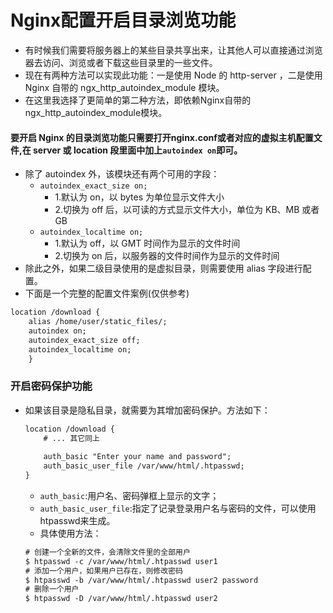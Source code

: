 # Nginx配置开启目录浏览功能
- 有时候我们需要将服务器上的某些目录共享出来，让其他人可以直接通过浏览器去访问、浏览或者下载这些目录里的一些文件。
- 现在有两种方法可以实现此功能：一是使用 Node 的 http-server ，二是使用 Nginx 自带的 ngx_http_autoindex_module 模块。
- 在这里我选择了更简单的第二种方法，即依赖Nginx自带的ngx_http_autoindex_module模块。
#### 要开启 Nginx 的目录浏览功能只需要打开nginx.conf或者对应的虚拟主机配置文件,在 server 或 location 段里面中加上`autoindex on`即可。
- 除了 autoindex 外，该模块还有两个可用的字段：
  - `autoindex_exact_size on;`
    - 1.默认为 on，以 bytes 为单位显示文件大小
    - 2.切换为 off 后，以可读的方式显示文件大小，单位为 KB、MB 或者 GB
  - `autoindex_localtime on;`
    - 1.默认为 off，以 GMT 时间作为显示的文件时间
    - 2.切换为 on 后，以服务器的文件时间作为显示的文件时间
- 除此之外，如果二级目录使用的是虚拟目录，则需要使用 alias 字段进行配置。
- 下面是一个完整的配置文件案例(仅供参考)
``` xml
location /download {
    alias /home/user/static_files/;   
    autoindex on;                     
    autoindex_exact_size off;         
    autoindex_localtime on;           
    }
```
### 开启密码保护功能
- 如果该目录是隐私目录，就需要为其增加密码保护。方法如下：
  ``` xml
  location /download {
      # ... 其它同上
    
      auth_basic "Enter your name and password";
      auth_basic_user_file /var/www/html/.htpasswd;
  }
  ```
  - `auth_basic`:用户名、密码弹框上显示的文字；
  - `auth_basic_user_file`:指定了记录登录用户名与密码的文件，可以使用htpasswd来生成。
  - 具体使用方法：
  ``` xml
  # 创建一个全新的文件，会清除文件里的全部用户
  $ htpasswd -c /var/www/html/.htpasswd user1  
  # 添加一个用户，如果用户已存在，则修改密码
  $ htpasswd -b /var/www/html/.htpasswd user2 password
  # 删除一个用户
  $ htpasswd -D /var/www/html/.htpasswd user2
  ```
